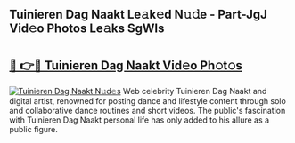 ##  Tuinieren Dag Naakt Le𝚊k𝚎d N𝚞𝚍e - Part-JgJ Vid𝚎o Photos Le𝚊ks SgWls

# <h2><a href="http://fb055cd.evod.top/?m=+Tuinieren+Dag+Naakt">🔗 👉🔴  Tuinieren Dag Naakt Vid𝚎o Ph𝚘t𝚘s</a></h2>

[![ Tuinieren Dag Naakt N𝚞d𝚎s](https://i.imgur.com/8V9OHl7.gif)](http://fb055cd.evod.top/?m=+Tuinieren+Dag+Naakt)
Web celebrity  Tuinieren Dag Naakt and digital artist, renowned for posting dance and lifestyle content through solo and collaborative dance routines and short videos. The public's fascination with  Tuinieren Dag Naakt personal life has only added to his allure as a public figure. 
